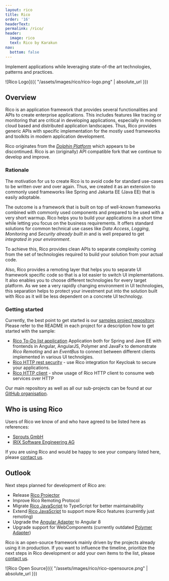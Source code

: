 ```yaml
---
layout: rico
title: Rico
order: '16'
headerText:
permalink: /rico/
header:
  image: rico
  text: Rico by Karakun
nav:
  bottom: false
---
```


Implement applications while leveraging state-of-the art technologies, patterns and practices.

![Rico Logo]({{ "/assets/images/rico/rico-logo.png" | absolute_url }})

## Overview

Rico is an application framework that provides several functionalities and APIs to create enterprise applications. 
This includes features like tracing or monitoring that are critical in developing applications, especially in modern cloud based and distributed application landscapes. 
Thus, Rico provides generic APIs with specific implementation for the mostly used frameworks and toolkits in modern application development.

Rico originates from the [_Dolphin Platform_](https://github.com/canoo/dolphin-platform/) which appears to be discontinued. Rico is an (originally) API compatible fork that we continue to develop and improve.

### Rationale

The motivation for us to create Rico is to avoid code for standard use-cases to be written over and over again. Thus, we created it as an extension to commonly used frameworks like Spring and Jakarta EE (Java EE) that is easily adoptable.

The outcome is a framework that is built on top of well-known frameworks combined with commonly used components and prepared to be used with a very short warmup. 
Rico helps you to build your applications in a short time while letting you focus on the business requirements. It offers standard solutions for common technical use cases like _Data Access_, _Logging_, _Monitoring_ and _Security_ *already built in* and is well prepared to get *integrated in your environment*.

To achieve this, Rico provides clean APIs to separate complexity coming from the set of technologies required to build your solution from your actual code.

Also, Rico provides a remoting layer that helps you to separate UI framework specific code so that is a lot easier to switch UI implementations.
It also enables you to choose different technologies for every target platform. 
As we see a very rapidly changing environment in UI technologies, this separation helps to protect your investment put into the solution built with Rico as it will be less dependent on a concrete UI technology.

### Getting started

Currently, the best point to get started is our [samples project repository](https://github.com/rico-projects/rico-samples). Please refer to the README in each project for a description how to get started with the sample:

* [Rico To-Do list application](https://github.com/rico-projects/rico-samples/tree/master/todo-list) Application both for Spring and Jave EE with frontends in Angular, AngularJS, Polymer and JavaFx to demonstrate _Rico Remoting_ and an _EventBus_ to connect between different clients implemented in various UI technolgies.
* [Rico HTTP rest security](https://github.com/rico-projects/rico-samples/tree/master/rest-security) - use Rico integration for Keycloak to secure your applications.
* [Rico HTTP client](https://github.com/rico-projects/rico-samples/tree/master/http-client) - show usage of Rico HTTP client to consume web services over HTTP 

Our main repository as well as all our sub-projects can be found at our [GitHub organisation](https://github.com/rico-projects/).

## Who is using Rico

Users of Rico we know of and who have agreed to be listed here as references:

* [Sprouts GmbH](https://www.sprouts.aero/)
* [IRIX Software Engineering AG](https://www.irix.ch/)

If you are using Rico and would be happy to see your company listed here, please [contact us](mailto:rico@karakun.com).

## Outlook 

Next steps planned for development of Rico are:

* Release [Rico Projector](https://github.com/rico-projects/rico-projector)
* Improve Rico Remoting Protocol
* Migrate [Rico JavaScript](https://github.com/rico-projects/rico-js) to TypeScript for better maintainability
* Extend [Rico JavaScript](https://github.com/rico-projects/rico-js) to support more Rico features (currently just remoting)
* Upgrade the [Angular Adapter](https://github.com/rico-projects/rico-angular) to Angular 8
* Upgrade support for WebComponents (currently outdated [Polymer Adapter](https://github.com/rico-projects/rico-polymer))

Rico is an open-source framework mainly driven by the projects already using it in production. If you want to influence the timeline, prioritize the next steps in Rico development or add your own items to the list, please [contact us](mailto:rico@karakun.com).

![Rico Open Source]({{ "/assets/images/rico/rico-opensource.png" | absolute_url }})

